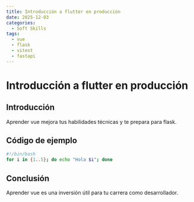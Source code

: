 ```yaml
---
title: Introducción a flutter en producción
date: 2025-12-03
categories:
  - Soft Skills
tags:
  - vue
  - flask
  - vitest
  - fastapi
---
```


# Introducción a flutter en producción

## Introducción

Aprender vue mejora tus habilidades técnicas y te prepara para flask.

## Código de ejemplo

```bash
#!/bin/bash
for i in {1..5}; do echo "Hola $i"; done
```

## Conclusión

Aprender vue es una inversión útil para tu carrera como desarrollador.
